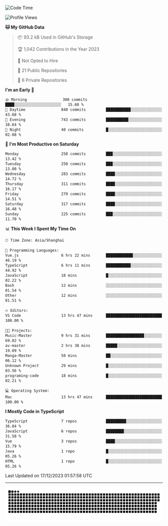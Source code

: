 <!--
<picture>
  <source
    srcset="https://github-readme-stats.vercel.app/api?username=kevinxft&show_icons=true&theme=dark"
    media="(prefers-color-scheme: dark)"
  />
  <source
    srcset="https://github-readme-stats.vercel.app/api?username=kevinxft&show_icons=true"
    media="(prefers-color-scheme: light), (prefers-color-scheme: no-preference)"
  />
  <img src="https://github-readme-stats.vercel.app/api?username=kevinxft&show_icons=true" />
</picture>
-->

<!--START_SECTION:waka-->
![Code Time](http://img.shields.io/badge/Code%20Time-1%2C384%20hrs%2049%20mins-blue)

![Profile Views](http://img.shields.io/badge/Profile%20Views-0-blue)

**🐱 My GitHub Data** 

> 📦 93.2 kB Used in GitHub's Storage 
 > 
> 🏆 1,042 Contributions in the Year 2023
 > 
> 🚫 Not Opted to Hire
 > 
> 📜 21 Public Repositories 
 > 
> 🔑 6 Private Repositories 
 > 
**I'm an Early 🐤** 

```text
🌞 Morning                300 commits         ████░░░░░░░░░░░░░░░░░░░░░   15.60 % 
🌆 Daytime                840 commits         ███████████░░░░░░░░░░░░░░   43.68 % 
🌃 Evening                743 commits         ██████████░░░░░░░░░░░░░░░   38.64 % 
🌙 Night                  40 commits          █░░░░░░░░░░░░░░░░░░░░░░░░   02.08 % 
```
📅 **I'm Most Productive on Saturday** 

```text
Monday                   258 commits         ███░░░░░░░░░░░░░░░░░░░░░░   13.42 % 
Tuesday                  250 commits         ███░░░░░░░░░░░░░░░░░░░░░░   13.00 % 
Wednesday                283 commits         ████░░░░░░░░░░░░░░░░░░░░░   14.72 % 
Thursday                 311 commits         ████░░░░░░░░░░░░░░░░░░░░░   16.17 % 
Friday                   279 commits         ████░░░░░░░░░░░░░░░░░░░░░   14.51 % 
Saturday                 317 commits         ████░░░░░░░░░░░░░░░░░░░░░   16.48 % 
Sunday                   225 commits         ███░░░░░░░░░░░░░░░░░░░░░░   11.70 % 
```


📊 **This Week I Spent My Time On** 

```text
🕑︎ Time Zone: Asia/Shanghai

💬 Programming Languages: 
Vue.js                   6 hrs 22 mins       ████████████░░░░░░░░░░░░░   46.19 % 
TypeScript               6 hrs 11 mins       ███████████░░░░░░░░░░░░░░   44.92 % 
JavaScript               18 mins             █░░░░░░░░░░░░░░░░░░░░░░░░   02.22 % 
Bash                     12 mins             ░░░░░░░░░░░░░░░░░░░░░░░░░   01.54 % 
Other                    12 mins             ░░░░░░░░░░░░░░░░░░░░░░░░░   01.51 % 

🔥 Editors: 
VS Code                  13 hrs 47 mins      █████████████████████████   100.00 % 

🐱‍💻 Projects: 
Music-Master             9 hrs 31 mins       █████████████████░░░░░░░░   69.02 % 
av-master                2 hrs 38 mins       █████░░░░░░░░░░░░░░░░░░░░   19.09 % 
Manga-Master             50 mins             ██░░░░░░░░░░░░░░░░░░░░░░░   06.12 % 
Unknown Project          29 mins             █░░░░░░░░░░░░░░░░░░░░░░░░   03.56 % 
programing-code          18 mins             █░░░░░░░░░░░░░░░░░░░░░░░░   02.21 % 

💻 Operating System: 
Mac                      13 hrs 47 mins      █████████████████████████   100.00 % 
```

**I Mostly Code in TypeScript** 

```text
TypeScript               7 repos             █████████░░░░░░░░░░░░░░░░   36.84 % 
JavaScript               6 repos             ████████░░░░░░░░░░░░░░░░░   31.58 % 
Vue                      3 repos             ████░░░░░░░░░░░░░░░░░░░░░   15.79 % 
Java                     1 repo              █░░░░░░░░░░░░░░░░░░░░░░░░   05.26 % 
HTML                     1 repo              █░░░░░░░░░░░░░░░░░░░░░░░░   05.26 % 
```




 Last Updated on 17/12/2023 01:57:58 UTC
<!--END_SECTION:waka-->

---

<picture>
  <source media="(prefers-color-scheme: dark)" srcset="https://raw.githubusercontent.com/kevinxft/kevinxft/output/github-contribution-grid-snake-dark.svg">
  <source media="(prefers-color-scheme: light)" srcset="https://raw.githubusercontent.com/kevinxft/kevinxft/output/github-contribution-grid-snake.svg">
  <img alt="github contribution grid snake animation" src="https://raw.githubusercontent.com/kevinxft/kevinxft/output/github-contribution-grid-snake.svg">
</picture>